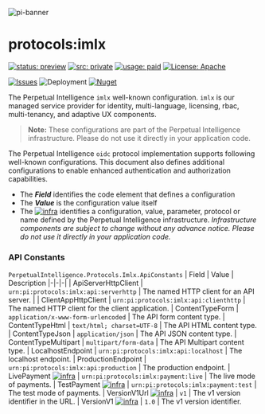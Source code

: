 ![pi-banner](https://en.gravatar.com/userimage/152742631/4ab9cb340649391354d65b592b744114.png)

# protocols:imlx
[![status: preview](https://img.shields.io/badge/status-preview-yellow)]()
[![src: private](https://img.shields.io/badge/src-private-red)]()
[![usage: paid](https://img.shields.io/badge/usage-paid-green)]()
[![License: Apache](https://img.shields.io/badge/License-TOS-yellow.svg)](https://opensource.org/licenses/MIT)

[![Issues](https://img.shields.io/github/issues/perpetualintelligence/protocols)](https://github.com/perpetualintelligence/protocols/issues)
![Deployment](https://vsrm.dev.azure.com/perpetualintelligence/_apis/public/Release/badge/4c5f1531-e837-40e9-9e5e-47abaa3fab37/2/2)
[![Nuget](https://img.shields.io/nuget/vpre/PerpetualIntelligence.Protocols)](https://www.nuget.org/packages/PerpetualIntelligence.Protocols)

The Perpetual Intelligence `imlx` well-known configuration. `imlx` is our managed service provider for identity, multi-language, licensing, rbac, multi-tenancy, and adaptive UX components. 
 
> **Note:** These configurations are part of the Perpetual Intelligence infrastructure. Please do not use it directly in your application code.

The Perpetual Intelligence `oidc` protocol implementation supports following well-known configurations. This document also defines additional configurations to enable enhanced authentication and authorization capabilities.

* The ***Field*** identifies the code element that defines a configuration
* The ***Value*** is the configuration value itself
* The [![infra](https://img.shields.io/badge/-infra-red)]() identifies a configuration, value, parameter, protocol or name defined by the Perpetual Intelligence infrastructure. *Infrastructure components are subject to change without any advance notice. Please do not use it directly in your application code.*

### API Constants 
`PerpetualIntelligence.Protocols.Imlx.ApiConstants`
| Field | Value | Description 
|-|-|-|
| ApiServerHttpClient | `urn:pi:protocols:imlx:api:serverhttp` | The named HTTP client for an API server. |
| ClientAppHttpClient | `urn:pi:protocols:imlx:api:clienthttp` | The named HTTP client for the client application.
| ContentTypeForm | `application/x-www-form-urlencoded` | The API form content type.
| ContentTypeHtml | `text/html; charset=UTF-8` | The API HTML content type.
| ContentTypeJson | `application/json` | The API JSON content type.
| ContentTypeMultipart | `multipart/form-data` | The API Multipart content type.
| LocalhostEndpoint | `urn:pi:protocols:imlx:api:localhost` | The localhost endpoint.
| ProductionEndpoint | `urn:pi:protocols:imlx:api:production` | The production endpoint.
| LivePayment [![infra](https://img.shields.io/badge/-infra-red)]() | `urn:pi:protocols:imlx:payment:live` | The live mode of payments.
| TestPayment [![infra](https://img.shields.io/badge/-infra-red)]() | `urn:pi:protocols:imlx:payment:test` | The test mode of payments.
| VersionV1Url [![infra](https://img.shields.io/badge/-infra-red)]() | `v1` | The v1 version identifier in the URL.
| VersionV1 [![infra](https://img.shields.io/badge/-infra-red)]() | `1.0` | The v1 version identifier.




